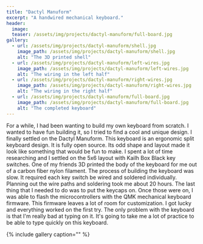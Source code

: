 ```yaml
---
title: "Dactyl Manuform"
excerpt: "A handwired mechanical keyboard."
header:
  image: 
  teaser: /assets/img/projects/dactyl-manuform/full-board.jpg
gallery:
  - url: /assets/img/projects/dactyl-manuform/shell.jpg
    image_path: /assets/img/projects/dactyl-manuform/shell.jpg
    alt: "The 3D printed shell"
  - url: /assets/img/projects/dactyl-manuform/left-wires.jpg
    image_path: /assets/img/projects/dactyl-manuform/left-wires.jpg
    alt: "The wiring in the left half"
  - url: /assets/img/projects/dactyl-manuform/right-wires.jpg
    image_path: /assets/img/projects/dactyl-manuform/right-wires.jpg
    alt: "The wiring in the right half"
  - url: /assets/img/projects/dactyl-manuform/full-board.jpg
    image_path: /assets/img/projects/dactyl-manuform/full-board.jpg
    alt: "The completed keyboard"
---
```


For a while, I had been wanting to build my own keyboard from scratch. I wanted to have fun building it, so I tried to find a cool and unique design. I finally settled on the Dactyl Manuform. This keyboard
is an ergonomic split keyboard design. It is fully open source. Its odd shape and layout made it look like something that would be fun to make. I spent a lot of time researching and I settled on the 5x6
layout with Kailh Box Black key switches. One of my friends 3D printed the body of the keyboard for me out of a carbon fiber nylon filament. The process of building the keyboard was slow. It required each key
switch be wired and soldered individually. Planning out the wire paths and soldering took me about 20 hours. The last thing that I needed to do was to put the keycaps on. Once those were on, I was able to 
flash the microcontrollers with the QMK mechanical keyboard firmware. This firmware leaves a lot of room for customization. I got lucky and everything worked on the first try. The only problem with the 
keyboard is that I'm really bad at typing on it. It's going to take me a lot of practice to be able to type quickly on this keyboard. 

{% include gallery caption="" %}